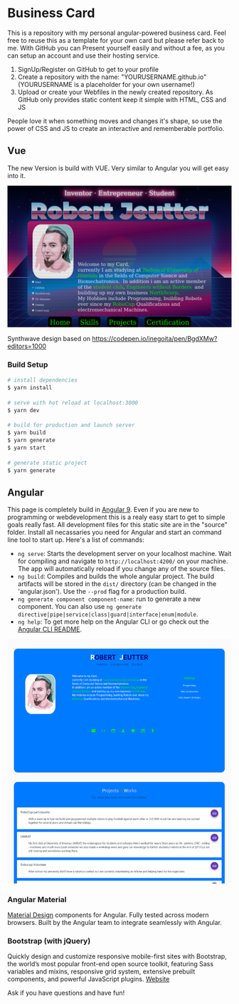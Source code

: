 # Business Card
This is a repository with my personal angular-powered business card. Feel free to reuse this as a template for your own card but please refer back to me.
With GitHub you can Present yourself easily and without a fee, as you can setup an account and use their hosting service.

  1. SignUp/Register on GitHub to get to your profile
  2. Create a repository with the name: "YOURUSERNAME.github.io" (YOURUSERNAME is a placeholder for your own username!)
  3. Upload or create your Webfiles in the newly created repository. As GitHub only provides static content keep it simple with HTML, CSS and JS

People love it when something moves and changes it's shape, so use the power of CSS and JS to create an interactive and rememberable portfolio.


## Vue
The new Version is build with VUE. Very similar to Angular you will get easy into it.

![](nuxt.png)

Synthwave design based on https://codepen.io/inegoita/pen/BgdXMw?editors=1000

### Build Setup
```bash
# install dependencies
$ yarn install

# serve with hot reload at localhost:3000
$ yarn dev

# build for production and launch server
$ yarn build
$ yarn generate
$ yarn start

# generate static project
$ yarn generate
```

## Angular
This page is completely build in [Angular 9](https://angular.io). Even if you are new to programming or webdevelopment this is a realy easy start to get to simple goals really fast. All development files for this static site are in the "source" folder. Install all necassaries you need for Angular and start an command line tool to start up. Here's a list of commands:
  - `ng serve`: Starts the development server on your localhost machine. Wait for compiling and navigate to `http://localhost:4200/` on your machine. The app will automatically reload if you change any of the source files.
  - `ng build`: Compiles and builds the whole angular project. The build artifacts will be stored in the `dist/` directory (can be changed in the 'angular.json'). Use the `--prod` flag for a production build.
  - `ng generate component component-name`: run to generate a new component. You can also use `ng generate directive|pipe|service|class|guard|interface|enum|module`.
  - `ng help`: To get more help on the Angular CLI or go check out the [Angular CLI README](https://github.com/angular/angular-cli/blob/master/README.md).

![](angular.png)

### Angular Material
[Material Design](https://material.angular.io) components for Angular. Fully tested across modern browsers. Built by the Angular team to integrate seamlessly with Angular.

### Bootstrap (with jQuery)
Quickly design and customize responsive mobile-first sites with Bootstrap, the world’s most popular front-end open source toolkit, featuring Sass variables and mixins, responsive grid system, extensive prebuilt components, and powerful JavaScript plugins. [Website](https://getbootstrap.com)


Ask if you have questions and have fun!
